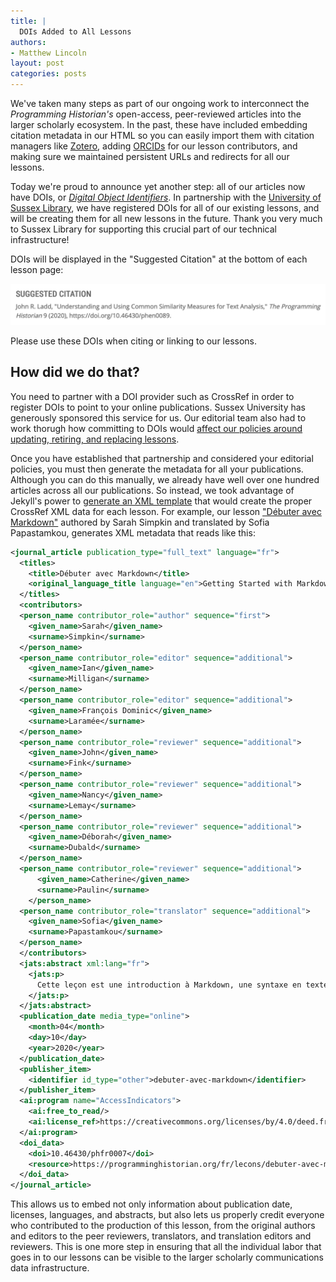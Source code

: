 ```yaml
---
title: |
  DOIs Added to All Lessons
authors:
- Matthew Lincoln
layout: post
categories: posts
---
```


We've taken many steps as part of our ongoing work to interconnect the _Programming Historian's_ open-access, peer-reviewed articles into the larger scholarly ecosystem. In the past, these have included embedding citation metadata in our HTML so you can easily import them with citation managers like [Zotero](https://www.zotero.org/), adding [ORCIDs](https://orcid.org/) for our lesson contributors, and making sure we maintained persistent URLs and redirects for all our lessons.

Today we're proud to announce yet another step: all of our articles now have DOIs, or [_Digital Object Identifiers_](https://www.doi.org/). In partnership with the [University of Sussex Library](https://www.sussex.ac.uk/library/), we have registered DOIs for all of our existing lessons, and will be creating them for all new lessons in the future. Thank you very much to Sussex  Library for supporting this crucial part of our technical infrastructure!

DOIs will be displayed in the "Suggested Citation" at the bottom of each lesson page:

<img src="/images/dois-for-ph/ph_doi_example.png" alt="The suggested citation for one of our lessons, showing the DOI." title="The suggested citation for one of our lessons, showing the DOI."/>

Please use these DOIs when citing or linking to our lessons.

## How did we do that?

You need to partner with a DOI provider such as CrossRef in order to register DOIs to point to your online publications. Sussex University has generously sponsored this service for us. Our editorial team also had to work thorugh how committing to DOIs would [affect our policies around updating, retiring, and replacing lessons](https://github.com/programminghistorian/jekyll/issues/1682).

Once you have established that partnership and considered your editorial policies, you must then generate the metadata for all your publications. Although you can do this manually, we already have well over one hundred articles across all our publications. So instead, we took advantage of Jekyll's power to [generate an XML template](https://github.com/programminghistorian/jekyll/blob/4c5201ceb456deab677866886255bbd54500a9de/_layouts/crossref.xml) that would create the proper CrossRef XML data for each lesson. For example, our lesson ["Débuter avec Markdown"](https://doi.org/10.46430/phfr0007) authored by Sarah Simpkin and translated by Sofia Papastamkou, generates XML metadata that reads like this:

```xml
<journal_article publication_type="full_text" language="fr">
  <titles>
    <title>Débuter avec Markdown</title>
    <original_language_title language="en">Getting Started with Markdown</original_language_title>
  </titles>
  <contributors>
  <person_name contributor_role="author" sequence="first">
    <given_name>Sarah</given_name>
    <surname>Simpkin</surname>
  </person_name>
  <person_name contributor_role="editor" sequence="additional">
    <given_name>Ian</given_name>
    <surname>Milligan</surname>
  </person_name>
  <person_name contributor_role="editor" sequence="additional">
    <given_name>François Dominic</given_name>
    <surname>Laramée</surname>
  </person_name>
  <person_name contributor_role="reviewer" sequence="additional">
    <given_name>John</given_name>
    <surname>Fink</surname>
  </person_name>
  <person_name contributor_role="reviewer" sequence="additional">
    <given_name>Nancy</given_name>
    <surname>Lemay</surname>
  </person_name>
  <person_name contributor_role="reviewer" sequence="additional">
    <given_name>Déborah</given_name>
    <surname>Dubald</surname>
  </person_name>
  <person_name contributor_role="reviewer" sequence="additional">
      <given_name>Catherine</given_name>
      <surname>Paulin</surname>
    </person_name>
  <person_name contributor_role="translator" sequence="additional">
    <given_name>Sofia</given_name>
    <surname>Papastamkou</surname>
  </person_name>
  </contributors>
  <jats:abstract xml:lang="fr">
    <jats:p>
      Cette leçon est une introduction à Markdown, une syntaxe en texte brut pour le formatage de documents. Vous allez découvrir pourquoi l'utiliser, comment formater des fichiers Markdown et comment prévisualiser de tels fichiers sur le web.
    </jats:p>
  </jats:abstract>
  <publication_date media_type="online">
    <month>04</month>
    <day>10</day>
    <year>2020</year>
  </publication_date>
  <publisher_item>
    <identifier id_type="other">debuter-avec-markdown</identifier>
  </publisher_item>
  <ai:program name="AccessIndicators">
    <ai:free_to_read/>
    <ai:license_ref>https://creativecommons.org/licenses/by/4.0/deed.fr</ai:license_ref>
  </ai:program>
  <doi_data>
    <doi>10.46430/phfr0007</doi>
    <resource>https://programminghistorian.org/fr/lecons/debuter-avec-markdown</resource>
  </doi_data>
</journal_article>
```

This allows us to embed not only information about publication date, licenses, languages, and abstracts, but also lets us properly credit everyone who contributed to the production of this lesson, from the original authors and editors to the peer reviewers, translators, and translation editors and reviewers. This is one more step in ensuring that all the individual labor that goes in to our lessons can be visible to the larger scholarly communications data infrastructure.
